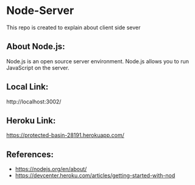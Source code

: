 # Node-Server
This repo is created to explain about client side sever
## About Node.js:
Node.js is an open source server environment.
Node.js allows you to run JavaScript on the server.
## Local Link:   
http://localhost:3002/    
## Heroku Link:    
https://protected-basin-28191.herokuapp.com/
## References:
- https://nodejs.org/en/about/
- https://devcenter.heroku.com/articles/getting-started-with-nod
